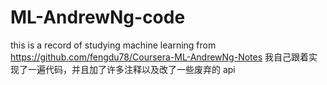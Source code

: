 # ML-AndrewNg-code
this is a record of studying machine learning from https://github.com/fengdu78/Coursera-ML-AndrewNg-Notes
我自己跟着实现了一遍代码，并且加了许多注释以及改了一些废弃的 api
